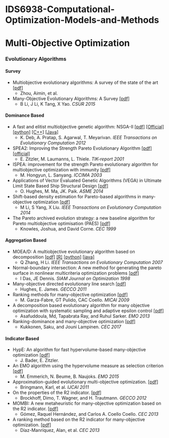 # IDS6938-Computational-Optimization-Models-and-Methods

# Multi-Objective Optimization



### Evolutionary Algorithms
#### Survey
- Multiobjective evolutionary algorithms: A survey of the state of the art [[pdf]](https://dl.acm.org/ft_gateway.cfm?ftid=1627892&id=2792984)
  - Zhou, Aimin, et al.
- Many-Objective Evolutionary Algorithms: A Survey [[pdf]](http://citeseerx.ist.psu.edu/viewdoc/download?doi=10.1.1.465.9199&rep=rep1&type=pdf)
  - B Li, J Li, K Tang, X Yao. *CSUR 2015*
#### Dominance Based
- A fast and elitist multiobjective genetic algorithm: NSGA-II [[pdf]](https://ieeexplore.ieee.org/document/996017/) [[Official]](https://www.iitk.ac.in/kangal/codes.shtml) [[python]](https://github.com/haris989/NSGA-II) [[C++]](https://github.com/dojeda/nsga2-cpp) [[Java]](https://github.com/onclave/NSGA-II)
  - K. Deb, A. Pratap, S. Agarwal, T. Meyarivan. *IEEE Transactions on Evolutionary Computation 2012*
- SPEA2: Improving the Strength Pareto Evolutionary Algorithm [[pdf]](https://pdfs.semanticscholar.org/6672/8d01f9ebd0446ab346a855a44d2b138fd82d.pdf) [[official]](http://www.cleveralgorithms.com/nature-inspired/evolution/spea.html)
  - E. Zitzler, M. Laumanns, L. Thiele. *TIK-report 2001*
- ISPEA: improvement for the strength Pareto evolutionary algorithm for multiobjective optimization with immunity [[pdf]](https://ieeexplore.ieee.org/abstract/document/1238153/)
  - M. Hongyun, L. Sanyang. *ICCIMA 2003*
- Applications of Vector Evaluated Genetic Algorithms (VEGA) in Ultimate Limit State Based Ship Structural Design [[pdf]](http://proceedings.asmedigitalcollection.asme.org/proceeding.aspx?articleid=1911976)
  - O. Hughes, M. Ma, JK. Paik. *ASME 2014*
- Shift-based density estimation for Pareto-based algorithms in many-objective optimization [[pdf]](https://bura.brunel.ac.uk/bitstream/2438/12061/1/Fulltext.pdf)
  - M Li, S Yang, X Liu. *IEEE Transactions on Evolutionary Computation 2014*
- The Pareto archived evolution strategy: a new baseline algorithm for Pareto multiobjective optimisation (PAES) [[pdf]](https://ieeexplore.ieee.org/document/781913/)
  - Knowles, Joshua, and David Corne. *CEC 1999*

#### Aggregation Based
- MOEA/D: A multiobjective evolutionary algorithm based on decomposition [[pdf]](http://web.xidian.edu.cn/xlwang/files/20150312_174546.pdf) [[R]](https://github.com/fcampelo/MOEADr) [[python]](https://github.com/mbelmadani/moead-py) [[java]](https://github.com/jMetal/jMetal/blob/master/jmetal-algorithm/src/main/java/org/uma/jmetal/algorithm/multiobjective/moead/MOEAD.java)
  - Q Zhang, H Li. *IEEE Transactions on Evolutionary Computation 2007*
- Normal-boundary intersection: A new method for generating the pareto surface in nonlinear multicriteria optimization problems [[pdf]](https://scholarship.rice.edu/bitstream/handle/1911/101880/TR96-19.pdf?sequence=1)
  - I Das, JE Dennis. *SIAM Journal on Optimization  1998*
- Many-objective directed evolutionary line search [[pdf]](http://www.whitehorseradar.co.uk/PublicationsUPDAT/conf_2011_GECCO_models.pdf)
  - Hughes, E. James. *GECCO 2011*
- Ranking methods for many-objective optimization [[pdf]](http://delta.cs.cinvestav.mx/~ccoello/EMOO/fabre09.pdf.gz)
  - M. Garza-Fabre, GT Pulido, CAC Coello. *MICAI 2009*
- A decomposition based evolutionary algorithm for many objective optimization with systematic sampling and adaptive epsilon control [[pdf]](https://pdfs.semanticscholar.org/8f71/35ba677fa47371688b3b1b77a18b1137c3ad.pdf)
  - Asafuddoula, Md, Tapabrata Ray, and Ruhul Sarker. *EMO 2013*
- Ranking-dominance and many-objective optimization [[pdf]](https://www.researchgate.net/profile/J_Lampinen/publication/224301953_Ranking-Dominance_and_Many-Objective_Optimization/links/0912f509b37511a19c000000/Ranking-Dominance-and-Many-Objective-Optimization.pdf)
  - Kukkonen, Saku, and Jouni Lampinen. *CEC 2017*

#### Indicator Based
- HypE: An algorithm for fast hypervolume-based many-objective optimization [[pdf]](https://www.research-collection.ethz.ch/bitstream/handle/20.500.11850/12187/1/eth-30945-01.pdf)
  - J. Bader, E. Zitzler.
- An EMO algorithm using the hypervolume measure as selection criterion [[pdf]](https://www.research-collection.ethz.ch/bitstream/handle/20.500.11850/12187/1/eth-30945-01.pdf)
  - M. Emmerich, N. Beume, B. Naujoks. *EMO 2015*
- Approximation-guided evolutionary multi-objective optimization. [[pdf]](http://www.aaai.org/ocs/index.php/IJCAI/IJCAI11/paper/viewFile/2929/3419)
  - Bringmann, Karl, et al. *IJCAI 2011*
- On the properties of the R2 indicator. [[pdf]](https://hal.archives-ouvertes.fr/docs/00/72/20/60/PDF/pap486s1-brockhoffAuthorVersion.pdf)
  - Brockhoff, Dimo, T. Wagner, and H. Trautmann. *GECCO 2012*
- MOMBI: A new metaheuristic for many-objective optimization based on the R2 indicator. [[pdf]](http://delta.cs.cinvestav.mx/~ccoello/EMOO/hernandez13.pdf.gz)
  - Gómez, Raquel Hernández, and Carlos A. Coello Coello.  *CEC 2013*
- A ranking method based on the R2 indicator for many-objective optimization. [[pdf]](https://www.cs.cinvestav.mx/~EVOCINV/publications/2013/conferences/cec2013-alan-final.pdf.gz)
  - Díaz-Manríquez, Alan, et al.  *CEC 2013*





